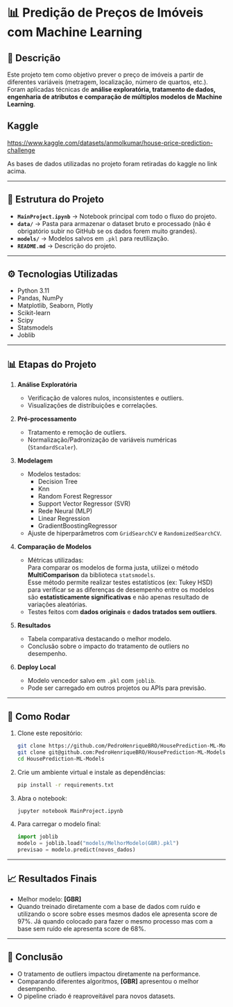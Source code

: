 # 📊 Predição de Preços de Imóveis com Machine Learning

## 📝 Descrição
Este projeto tem como objetivo prever o preço de imóveis a partir de diferentes variáveis (metragem, localização, número de quartos, etc.).  
Foram aplicadas técnicas de **análise exploratória, tratamento de dados, engenharia de atributos e comparação de múltiplos modelos de Machine Learning**.
## Kaggle
https://www.kaggle.com/datasets/anmolkumar/house-price-prediction-challenge

As bases de dados utilizadas no projeto foram retiradas do kaggle no link acima.

---

## 📂 Estrutura do Projeto
- **`MainProject.ipynb`** → Notebook principal com todo o fluxo do projeto.  
- **`data/`** → Pasta para armazenar o dataset bruto e processado (não é obrigatório subir no GitHub se os dados forem muito grandes).  
- **`models/`** → Modelos salvos em `.pkl` para reutilização.  
- **`README.md`** → Descrição do projeto.  

---

## ⚙️ Tecnologias Utilizadas
- Python 3.11  
- Pandas, NumPy  
- Matplotlib, Seaborn, Plotly  
- Scikit-learn  
- Scipy  
- Statsmodels  
- Joblib  

---

## 📊 Etapas do Projeto
1. **Análise Exploratória**  
   - Verificação de valores nulos, inconsistentes e outliers.  
   - Visualizações de distribuições e correlações.  

2. **Pré-processamento**  
   - Tratamento e remoção de outliers.   
   - Normalização/Padronização de variáveis numéricas (`StandardScaler`).  

3. **Modelagem**  
   - Modelos testados:  
     - Decision Tree
     - Knn 
     - Random Forest Regressor  
     - Support Vector Regressor (SVR)  
     - Rede Neural (MLP)  
     - Linear Regression 
     - GradientBoostingRegressor
   - Ajuste de hiperparâmetros com `GridSearchCV` e `RandomizedSearchCV`.  

4. **Comparação de Modelos**  
   - Métricas utilizadas:  
     Para comparar os modelos de forma justa, utilizei o método **MultiComparison** da biblioteca `statsmodels`.  
      Esse método permite realizar testes estatísticos (ex: Tukey HSD) para verificar se as diferenças de desempenho entre os modelos são **estatisticamente significativas** e não apenas resultado de variações aleatórias.
   - Testes feitos com **dados originais** e **dados tratados sem outliers**.  

5. **Resultados**  
   - Tabela comparativa destacando o melhor modelo.  
   - Conclusão sobre o impacto do tratamento de outliers no desempenho.  

6. **Deploy Local**  
   - Modelo vencedor salvo em `.pkl` com `joblib`.  
   - Pode ser carregado em outros projetos ou APIs para previsão.  

---

## 🚀 Como Rodar
1. Clone este repositório:  
   ```bash
   git clone https://github.com/PedroHenriqueBRO/HousePrediction-ML-Models.git #para HTTPS
   git clone git@github.com:PedroHenriqueBRO/HousePrediction-ML-Models.git #para SSH
   cd HousePrediction-ML-Models
   ```
2. Crie um ambiente virtual e instale as dependências:  
   ```bash
   pip install -r requirements.txt
   ```
3. Abra o notebook:  
   ```bash
   jupyter notebook MainProject.ipynb
   ```
4. Para carregar o modelo final:  
   ```python
   import joblib
   modelo = joblib.load("models/MelhorModelo(GBR).pkl")
   previsao = modelo.predict(novos_dados)
   ```

---

## 📈 Resultados Finais
- Melhor modelo: **[GBR]**  
- Quando treinado diretamente com a base de dados com ruído e utilizando o score sobre esses mesmos dados ele apresenta score de 97%.
Já quando colocado para fazer o mesmo processo mas com a base sem ruído ele apresenta score de 68%.
---

## 📌 Conclusão
- O tratamento de outliers impactou diretamente na performance.  
- Comparando diferentes algoritmos, **[GBR]** apresentou o melhor desempenho.  
- O pipeline criado é reaproveitável para novos datasets.  
